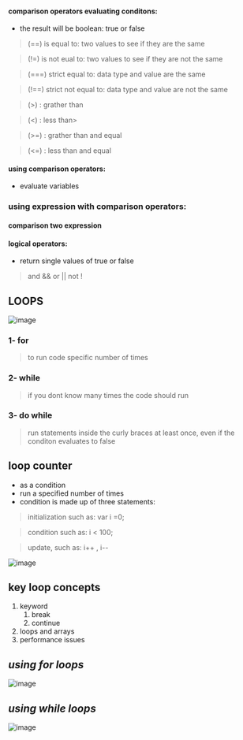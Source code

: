 
#### comparison operators evaluating conditons:
- the result will be boolean: true or false

> (==)  is equal to: two values to see if they are the same

> (!=) is not eual to: two values to see if they are not the same

> (===) strict equal to: data type and value are the same

> (!==) strict not equal to: data type and value are not the same

> (>) : grather than

> (<) : less than>

> (>=) : grather than and equal

> (<=) : less than and equal


#### using comparison operators:
- evaluate variables

### using expression with comparison operators:

#### comparison two expression

#### logical operators:
- return single values of true or false

> and   && 
> or    || 
> not   !


## LOOPS

![image](https://beginnersbook.com/wp-content/uploads/2017/08/for_loop_cpp.jpg)

### 1- for 
> to run code specific number of times

### 2- while 
> if you dont know many times the code should run

### 3- do while
> run statements inside the curly braces at least once, even if the conditon evaluates to false


## loop counter 
* as a condition
* run a specified number of times
* condition is made up of three statements: 

> initialization such as: var i =0;

> condition such as: i < 100;

> update, such as: i++ , i-- 
 

![image](https://eddler.se/wordpress/wp-content/uploads/foor-loop-javascript.png)

## key loop concepts
  1. keyword
     1. break
     2. continue
  2. loops and arrays
  3. performance issues


## *using for loops*
![image](https://www.theengineeringprojects.com/wp-content/uploads/2020/01/For-Loops-In-JavaScript-1.jpg)


## *using while loops*
![image](https://miro.medium.com/max/1053/1*d-jh2Fd0f11Mdn4gx_TWGA.png)




